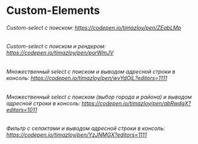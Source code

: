 # Custom-Elements
###### Custom-select с поиском: https://codepen.io/timazloy/pen/ZEabLMp
###### Custom-select с поиском и рендером: https://codepen.io/timazloy/pen/porWmJV
###### Множественный select с поиском и выводом адресной строки в консоль: https://codepen.io/timazloy/pen/wvYdOjL?editors=1111
###### Множественный select с поиском (выбор города и района) и выводом адресной строки в консоль: https://codepen.io/timazloy/pen/abRwdgX?editors=1011 
###### Фильтр с селактами и выводом адресной строки в консоль: https://codepen.io/timazloy/pen/YzJNMGX?editors=1111
